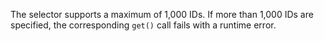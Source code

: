 The selector supports a maximum of 1,000 IDs. If more than 1,000 IDs are specified, the corresponding `get()` call fails with a runtime error.
